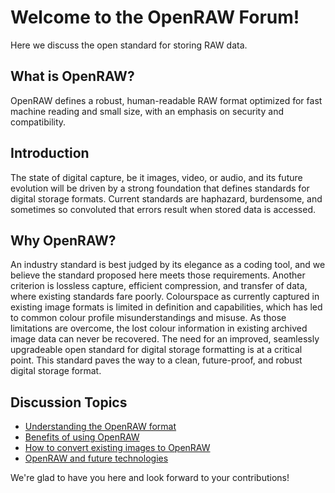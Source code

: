 # Welcome to the OpenRAW Forum!

Here we discuss the open standard for storing RAW data. 

## What is OpenRAW?

OpenRAW defines a robust, human-readable RAW format optimized for fast machine reading and small size, with an emphasis on security and compatibility.

## Introduction

The state of digital capture, be it images, video, or audio, and its future evolution will be driven by a strong foundation that defines standards for digital storage formats. Current standards are haphazard, burdensome, and sometimes so convoluted that errors result when stored data is accessed. 

## Why OpenRAW?

An industry standard is best judged by its elegance as a coding tool, and we believe the standard proposed here meets those requirements. Another criterion is lossless capture, efficient compression, and transfer of data, where existing standards fare poorly. Colourspace as currently captured in existing image formats is limited in definition and capabilities, which has led to common colour profile misunderstandings and misuse. As those limitations are overcome, the lost colour information in existing archived image data can never be recovered. The need for an improved, seamlessly upgradeable open standard for digital storage formatting is at a critical point. This standard paves the way to a clean, future-proof, and robust digital storage format.

## Discussion Topics

- [Understanding the OpenRAW format](#)
- [Benefits of using OpenRAW](#)
- [How to convert existing images to OpenRAW](#)
- [OpenRAW and future technologies](#)

We're glad to have you here and look forward to your contributions!
